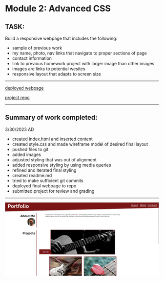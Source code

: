 # Module 2: Advanced CSS

## TASK:
Build a responsive webpage that includes the following:
- sample of previous work
- my name, photo, nav links that navigate to proper sections of page
- contact information
- link to previous homework project with larger image than other images
- images are links to potential wesites
- responsive layout that adapts to screen size

---

[deployed webpage](https://x-is-for-alex.github.io/module-02-advanced-css/)

[project repo](https://github.com/X-is-For-Alex/module-02-advanced-css)

---

## Summary of work completed:
3/30/2023
AD
- created index.html and inserted content
- created style.css and made wireframe model of desired final layout
- pushed files to git
- added images
- adjusted styling that was out of alignment
- added responsive styling by using media queries
- refined and iterated final styling
- created readme.md
- tried to make sufficient git commits
- deployed final webpage to repo
- submitted project for review and grading

---

![screenshot](./assets/images/screenshot.png)